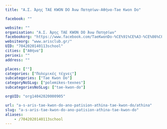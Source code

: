 ```yaml
---
title: "Α.Σ. Άρης TAE KWON DO Άνω Πατησίων-Αθήνα-Tae Kwon Do"

facebook: ""

website: ""
organisation: "Α.Σ. Άρης TAE KWON DO Άνω Πατησίων"
facebookorg: "https://www.facebook.com/TaeKwonDo-%CE%91%CE%A3-%CE%86%CF%81%CE%B7%CF%82-%CE%A0%CE%B1%CF%84%CE%B7%CF%83%CE%AF%CF%89%CE%BD-%CE%93%CE%B1%CE%BB%CE%B1%CF%84%CF%83%CE%AF%CE%BF%CF%85/135588809882325"
websiteorg: "www.arisclub.gr/"
UID: "7042020140113school"
cities: ["Αθήνα"]
perioxi: ""
address: ""

places: [""]
categories: ["Πολεμικές τέχνες"]
subcategories: ["Tae Kwon Do"]
categoryNoSLug: ["polemikes-texnes"]
subcategoriesNoSLug: ["tae-kwon-do"]

orgUID: "org14042020000905"

url: "a-s-aris-tae-kwon-do-ano-patision-athina-tae-kwon-do/athina"
slug: "a-s-aris-tae-kwon-do-ano-patision-athina-tae-kwon-do"
aliases:
    - /7042020140113school
---
```





